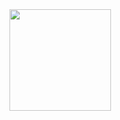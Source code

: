 <div>
  <a href="https://github.com/mariosjunior">
  <img height="180em" src="https://github-readme-stats.vercel.app/api/top-langs/?username=mariosjunior&layout=compact&langs_count=7&theme=algolia"/>
</div>

  
</div>
